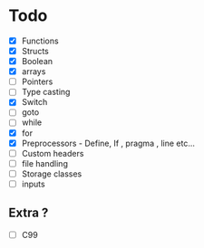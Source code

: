 # Todo
- [x] Functions
- [x] Structs
- [x] Boolean
- [x] arrays
- [ ] Pointers
- [ ] Type casting
- [x] Switch 
- [ ] goto
- [ ] while
- [x] for
- [x] Preprocessors - Define, If , pragma , line etc...
- [ ] Custom headers
- [ ] file handling
- [ ] Storage classes
- [ ] inputs

## Extra ?
- [ ] C99